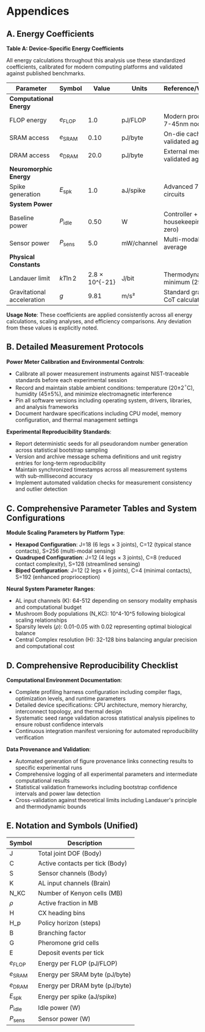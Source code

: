 # Appendices

## A. Energy Coefficients

**Table A: Device-Specific Energy Coefficients**

All energy calculations throughout this analysis use these standardized coefficients, calibrated for modern computing platforms and validated against published benchmarks.

| Parameter | Symbol | Value | Units | Reference/Validation |
|---|---|---|---|---|
| **Computational Energy** |
| FLOP energy | $e_\text{FLOP}$ | 1.0 | pJ/FLOP | Modern processors, 7-45nm nodes |
| SRAM access | $e_\text{SRAM}$ | 0.10 | pJ/byte | On-die cache, validated against |
| DRAM access | $e_\text{DRAM}$ | 20.0 | pJ/byte | External memory, validated against |
| **Neuromorphic Energy** |
| Spike generation | $E_\text{spk}$ | 1.0 | aJ/spike | Advanced 7nm circuits |
| **System Power** |
| Baseline power | $P_\text{idle}$ | 0.50 | W | Controller + housekeeping (non-zero) |
| Sensor power | $P_\text{sens}$ | 5.0 | mW/channel | Multi-modal sensing average |
| **Physical Constants** |
| Landauer limit | $kT \ln 2$ | 2.8 $\times$ 10^{-21} | J/bit | Thermodynamic minimum (295K) |
| Gravitational acceleration | $g$ | 9.81 | m/s² | Standard gravity for CoT calculations |

**Usage Note**: These coefficients are applied consistently across all energy calculations, scaling analyses, and efficiency comparisons. Any deviation from these values is explicitly noted.

## B. Detailed Measurement Protocols

**Power Meter Calibration and Environmental Controls**:
- Calibrate all power measurement instruments against NIST-traceable standards before each experimental session
- Record and maintain stable ambient conditions: temperature (20$\pm$2$^\circ$C), humidity (45$\pm$5%), and minimize electromagnetic interference
- Pin all software versions including operating system, drivers, libraries, and analysis frameworks
- Document hardware specifications including CPU model, memory configuration, and thermal management settings

**Experimental Reproducibility Standards**:
- Report deterministic seeds for all pseudorandom number generation across statistical bootstrap sampling
- Version and archive message schema definitions and unit registry entries for long-term reproducibility
- Maintain synchronized timestamps across all measurement systems with sub-millisecond accuracy
- Implement automated validation checks for measurement consistency and outlier detection

## C. Comprehensive Parameter Tables and System Configurations

**Module Scaling Parameters by Platform Type**:
- **Hexapod Configuration**: J=18 (6 legs $\times$ 3 joints), C=12 (typical stance contacts), S=256 (multi-modal sensing)
- **Quadruped Configuration**: J=12 (4 legs $\times$ 3 joints), C=8 (reduced contact complexity), S=128 (streamlined sensing)
- **Biped Configuration**: J=12 (2 legs $\times$ 6 joints), C=4 (minimal contacts), S=192 (enhanced proprioception)

**Neural System Parameter Ranges**:
- AL input channels (K): 64-512 depending on sensory modality emphasis and computational budget
- Mushroom Body populations (N_KC): 10^4-10^5 following biological scaling relationships
- Sparsity levels ($\rho$): 0.01-0.05 with 0.02 representing optimal biological balance
- Central Complex resolution (H): 32-128 bins balancing angular precision and computational cost

## D. Comprehensive Reproducibility Checklist

**Computational Environment Documentation**:
- Complete profiling harness configuration including compiler flags, optimization levels, and runtime parameters
- Detailed device specifications: CPU architecture, memory hierarchy, interconnect topology, and thermal design
- Systematic seed range validation across statistical analysis pipelines to ensure robust confidence intervals
- Continuous integration manifest versioning for automated reproducibility verification

**Data Provenance and Validation**:
- Automated generation of figure provenance links connecting results to specific experimental runs
- Comprehensive logging of all experimental parameters and intermediate computational results  
- Statistical validation frameworks including bootstrap confidence intervals and power law detection
- Cross-validation against theoretical limits including Landauer's principle and thermodynamic bounds

## E. Notation and Symbols (Unified)

| Symbol | Description |
|---|---|
| J | Total joint DOF (Body) |
| C | Active contacts per tick (Body) |
| S | Sensor channels (Body) |
| K | AL input channels (Brain) |
| N_KC | Number of Kenyon cells (MB) |
| $\rho$ | Active fraction in MB |
| H | CX heading bins |
| H_p | Policy horizon (steps) |
| B | Branching factor |
| G | Pheromone grid cells |
| E | Deposit events per tick |
| $e_\text{FLOP}$ | Energy per FLOP (pJ/FLOP) |
| $e_\text{SRAM}$ | Energy per SRAM byte (pJ/byte) |
| $e_\text{DRAM}$ | Energy per DRAM byte (pJ/byte) |
| $E_\text{spk}$ | Energy per spike (aJ/spike) |
| $P_\text{idle}$ | Idle power (W) |
| $P_\text{sens}$ | Sensor power (W) |
